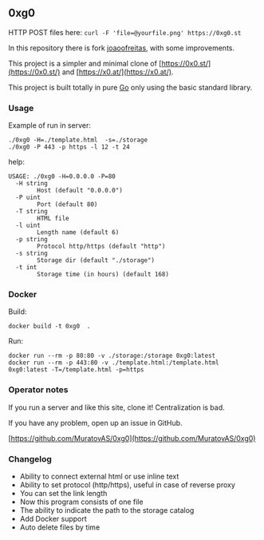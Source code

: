 ## 0xg0

HTTP POST files here:
    `curl -F 'file=@yourfile.png' https://0xg0.st`

In this repository there is fork [joaoofreitas](https://github.com/joaoofreitas/0xg0.st), with some improvements.

This project is a simpler and minimal clone of [https://0x0.st/](https://0x0.st/) and [https://x0.at/](https://x0.at/).

This project is built totally in pure [Go](https://go.dev) only using the basic standard library.

### Usage

Example of run in server:
```
./0xg0 -H=./template.html  -s=./storage
./0xg0 -P 443 -p https -l 12 -t 24
```

help: 
```
USAGE: ./0xg0 -H=0.0.0.0 -P=80 
  -H string
    	Host (default "0.0.0.0")
  -P uint
    	Port (default 80)
  -T string
    	HTML file
  -l uint
    	Length name (default 6)
  -p string
    	Protocol http/https (default "http")
  -s string
    	Storage dir (default "./storage")
  -t int
    	Storage time (in hours) (default 168)
```

### Docker

Build:
```
docker build -t 0xg0  . 
```

Run:
```
docker run --rm -p 80:80 -v ./storage:/storage 0xg0:latest
docker run --rm -p 443:80 -v ./template.html:/template.html 0xg0:latest -T=/template.html -p=https
```


### Operator notes
If you run a server and like this site, clone it! Centralization is bad.

If you have any problem, open up an issue in GitHub.

[https://github.com/MuratovAS/0xg0](https://github.com/MuratovAS/0xg0)

### Changelog

- Ability to connect external html or use inline text
- Ability to set protocol (http/https), useful in case of reverse proxy
- You can set the link length
- Now this program consists of one file
- The ability to indicate the path to the storage catalog
- Add Docker support
- Auto delete files by time